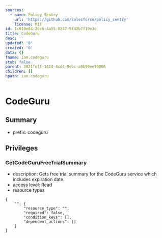 ```yaml
---
sources:
  - name: Policy Sentry
    url: 'https://github.com/salesforce/policy_sentry'
    license: MIT
id: 1c010e84-26c6-4a55-8247-9f42b7f19e3c
title: CodeGuru
desc: ''
updated: '0'
created: '0'
data: {}
fname: iam.codeguru
stub: false
parent: 3821feff-1414-4cd4-9ebc-a8b99ee79006
children: []
hpath: iam.codeguru
---
```

# CodeGuru

## Summary

- prefix: codeguru

## Privileges

### GetCodeGuruFreeTrialSummary

- description: Gets free trial summary for the CodeGuru service which includes expiration date.
- access level: Read
- resource types

```
{
    "": {
        "resource_type": "",
        "required": false,
        "condition_keys": [],
        "dependent_actions": []
    }
}
```
